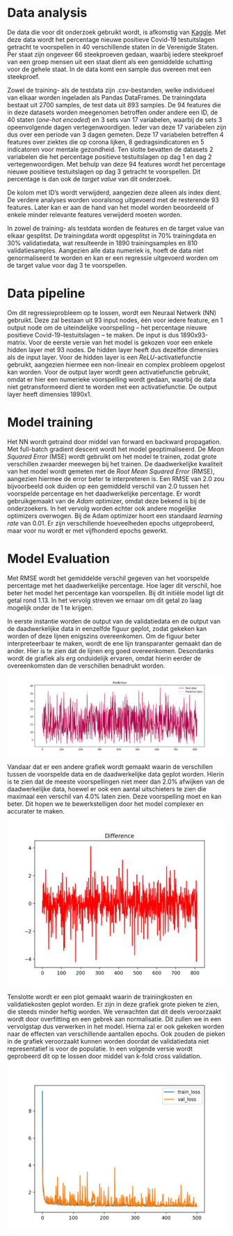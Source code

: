 # Data analysis
De data die voor dit onderzoek gebruikt wordt, is afkomstig van [Kaggle](https://www.kaggle.com/c/ml2021spring-hw1/data). Met deze data wordt het percentage nieuwe positieve Covid-19 testuitslagen getracht te voorspellen in 40 verschillende staten in de Verenigde Staten. Per staat zijn ongeveer 66 steekproeven gedaan, waarbij iedere steekproef van een groep mensen uit een staat dient als een gemiddelde schatting voor de gehele staat. In de data komt een sample dus overeen met een steekproef.

Zowel de training- als de testdata zijn .csv-bestanden, welke individueel van elkaar worden ingeladen als Pandas DataFrames. De trainingdata bestaat uit 2700 samples, de test data uit 893 samples. De 94 features die in deze datasets worden meegenomen betroffen onder andere een ID, de 40 staten (*one-hot encoded*) en 3 sets van 17 variabelen, waarbij de sets 3 opeenvolgende dagen vertegenwoordigen. Ieder van deze 17 variabelen zijn dus over een periode van 3 dagen gemeten. Deze 17 variabelen betreffen 4 features over ziektes die op corona lijken, 8 gedragsindicatoren en 5 indicatoren voor mentale gezondheid. Ten slotte bevatten de datasets 2 variabelen die het percentage positieve testuitslagen op dag 1 en dag 2 vertegenwoordigen. Met behulp van deze 94 features wordt het percentage nieuwe positieve testuitslagen op dag 3 getracht te voorspellen. Dit percentage is dan ook de *target value* van dit onderzoek.

De kolom met ID’s wordt verwijderd, aangezien deze alleen als index dient. De verdere analyses worden vooralsnog uitgevoerd met de resterende 93 features. Later kan er aan de hand van het model worden beoordeeld of enkele minder relevante features verwijderd moeten worden.

In zowel de training- als testdata worden de features en de target value van elkaar gesplitst. De trainingdata wordt opgesplitst in 70% trainingdata en 30% validatiedata, wat resulteerde in 1890 trainingsamples en 810 validatiesamples. Aangezien alle data numeriek is, hoeft de data niet genormaliseerd te worden en kan er een regressie uitgevoerd worden om de target value voor dag 3 te voorspellen.

# Data pipeline
Om dit regressieprobleem op te lossen, wordt een Neuraal Netwerk (NN) gebruikt. Deze zal bestaan uit 93 input nodes, één voor iedere feature, en 1 output node om de uiteindelijke voorspelling – het percentage nieuwe positieve Covid-19-testuitslagen – te maken. De input is dus 1890x93-matrix. Voor de eerste versie van het model is gekozen voor een enkele hidden layer met 93 nodes. De hidden layer heeft dus dezelfde dimensies als de input layer. Voor de hidden layer is een *ReLU*-activatiefunctie gebruikt, aangezien hiermee een non-lineair en complex probleem opgelost kan worden. Voor de output layer wordt geen activatiefunctie gebruikt, omdat er hier een numerieke voorspelling wordt gedaan, waarbij de data niet getransformeerd dient te worden met een activatiefunctie. De output layer heeft dimensies 1890x1.

# Model training
Het NN wordt getraind door middel van forward en backward propagation. Met full-batch gradient descent wordt het model geoptimaliseerd. De *Mean Squared Error* (MSE) wordt gebruikt om het model te trainen, zodat grote verschillen zwaarder meewegen bij het trainen. De daadwerkelijke kwaliteit van het model wordt gemeten met de *Root Mean Squared Error* (RMSE), aangezien hiermee de error beter te interpreteren is. Een RMSE van 2.0 zou bijvoorbeeld ook duiden op een gemiddeld verschil van 2.0 tussen het voorspelde percentage en het daadwerkelijke percentage. Er wordt gebruikgemaakt van de *Adam* optimizer, omdat deze bekend is bij de onderzoekers. In het vervolg worden echter ook andere mogelijke optimizers overwogen. Bij de Adam optimizer hoort een standaard *learning rate* van 0.01. Er zijn verschillende hoeveelheden epochs uitgeprobeerd, maar voor nu wordt er met vijfhonderd epochs gewerkt.

# Model Evaluation
Met RMSE wordt het gemiddelde verschil gegeven van het voorspelde percentage met het daadwerkelijke percentage. Hoe lager dit verschil, hoe beter het model het percentage kan voorspellen. Bij dit initiële model ligt dit getal rond 1.13. In het vervolg streven we ernaar om dit getal zo laag mogelijk onder de 1 te krijgen.

In eerste instantie worden de output van de validatiedata en de output van de daadwerkelijke data in eenzelfde figuur geplot, zodat gekeken kan worden of deze lijnen enigszins overeenkomen. Om de figuur beter interpreteerbaar te maken, wordt de ene lijn transparanter gemaakt dan de ander. Hier is te zien dat de lijnen erg goed overeenkomen. Desondanks wordt de grafiek als erg onduidelijk ervaren, omdat hierin eerder de overeenkomsten dan de verschillen benadrukt worden.

![real_vs_predicted_plot](https://github.com/larswoudstra/Coronette/blob/main/docs/images/predicted_vs_real_plot_ml1.png)

Vandaar dat er een andere grafiek wordt gemaakt waarin de verschillen tussen de voorspelde data en de daadwerkelijke data geplot worden. Hierin is te zien dat de meeste voorspellingen niet meer dan 2.0% afwijken van de daadwerkelijke data, hoewel er ook een aantal uitschieters te zien die maximaal een verschil van 4.0% laten zien. Deze voorspelling moet en kan beter. Dit hopen we te bewerkstelligen door het model complexer en accurater te maken.

![difference_plot](https://github.com/larswoudstra/Coronette/blob/main/docs/images/difference_plot_ml1.png)

Tenslotte wordt er een plot gemaakt waarin de trainingkosten en validatiekosten geplot worden. Er zijn in deze grafiek grote pieken te zien, die steeds minder heftig worden. We verwachten dat dit deels veroorzaakt wordt door overfitting en een gebrek aan normalisatie. Dit zullen we in een vervolgstap dus verwerken in het model. Hierna zal er ook gekeken worden naar de effecten van verschillende aantallen epochs. Ook zouden de pieken in de grafiek veroorzaakt kunnen worden doordat de validatiedata niet representatief is voor de populatie. In een volgende versie wordt geprobeerd dit op te lossen door middel van k-fold cross validation.

![training and validation losses](https://github.com/larswoudstra/Coronette/blob/main/docs/images/losses_plus_mental_health.png)
